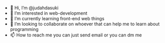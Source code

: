 - 👋 Hi, I’m @judahdasuki
- 👀 I’m interested in web-development
- 🌱 I’m currently learning front-end web things
- 💞️ I’m looking to collaborate on whoever that can help me to learn about programming
- 📫 How to reach me you can just send email or you can dm me

<!---
judahdasuki/judahdasuki is a ✨ special ✨ repository because its `README.md` (this file) appears on your GitHub profile.
You can click the Preview link to take a look at your changes.
--->
